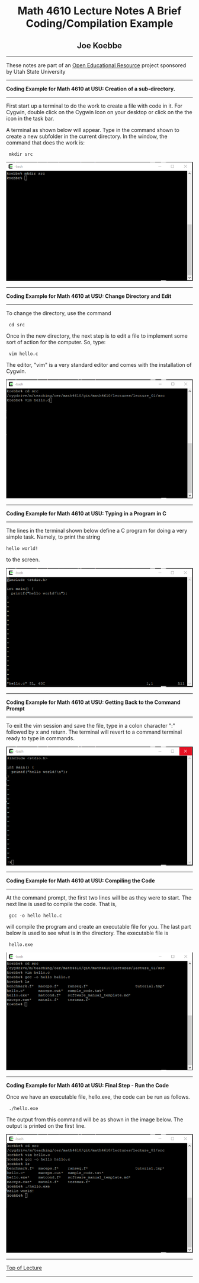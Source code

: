 # <center> Math 4610 Lecture Notes A Brief Coding/Compilation Example </center>


## <center> Joe Koebbe </center>

<hr>

  These notes are part of an
  [Open Educational Resource](https://www.oer.usu.edu/)
  project sponsored by Utah State University

<hr>

**Coding Example for Math 4610 at USU: Creation of a sub-directory.** 

<hr>

First start up a terminal to do the work to create a file with code in it. For
Cygwin, double click on the Cygwin Icon on your desktop or click on the the
icon in the task bar.

A terminal as shown below will appear. Type in the command shown to create a
new subfolder in the current directory. In the window, the command that does
the work is:

     mkdir src

![Screenshot taken using **Snip & Sketch. This is an app on my Windows 10 box](../images/coding_01.png)

<hr>

**Coding Example for Math 4610 at USU: Change Directory and Edit**

<hr>

To change the directory, use the command

     cd src

Once in the new directory, the next step is to edit a file to implement some
sort of action for the computer. So, type:

     vim hello.c

The editor, "vim" is a very standard editor and comes with the installation of
Cygwin.

![Screenshot taken using **Snip & Sketch. This is an app on my Windows 10 box](../images/coding_02.png)

<hr>

**Coding Example for Math 4610 at USU: Typing in a Program in C** 

<hr>

The lines in the terminal shown below define a C program for doing a very simple
task. Namely, to print the string

    hello world!

to the screen.

![Screenshot taken using **Snip & Sketch. This is an app on my Windows 10 box](../images/coding_03.png)

<hr>

**Coding Example for Math 4610 at USU: Getting Back to the Command Prompt**

<hr>
 
To exit the vim session and save the file, type in a colon character ":"
followed by x and return. The terminal will revert to a command terminal ready
to type in commands.

![Screenshot taken using **Snip & Sketch. This is an app on my Windows 10 box](../images/coding_04.png)

<hr>

**Coding Example for Math 4610 at USU: Compiling the Code** 

<hr>

At the command prompt, the first two lines will be as they were to start. The
next line is used to compile the code. That is,

     gcc -o hello hello.c

will compile the program and create an executable file for you. The last part
below is used to see what is in the directory. The executable file is

     hello.exe

![Screenshot taken using **Snip & Sketch. This is an app on my Windows 10 box](../images/coding_05.png)

<hr>

**Coding Example for Math 4610 at USU: Final Step - Run the Code** 

Once we have an executable file, hello.exe, the code can be run as follows.

     ./hello.exe

The output from this command will be as shown in the image below. The output is
printed on the first line.

![Screenshot taken using **Snip & Sketch. This is an app on my Windows 10 box](../images/coding_06.png)

<hr>

[Top of Lecture](https://jvkoebbe.github.io/math4610/lectures/lecture_01/md/lecture_01)

<hr>
